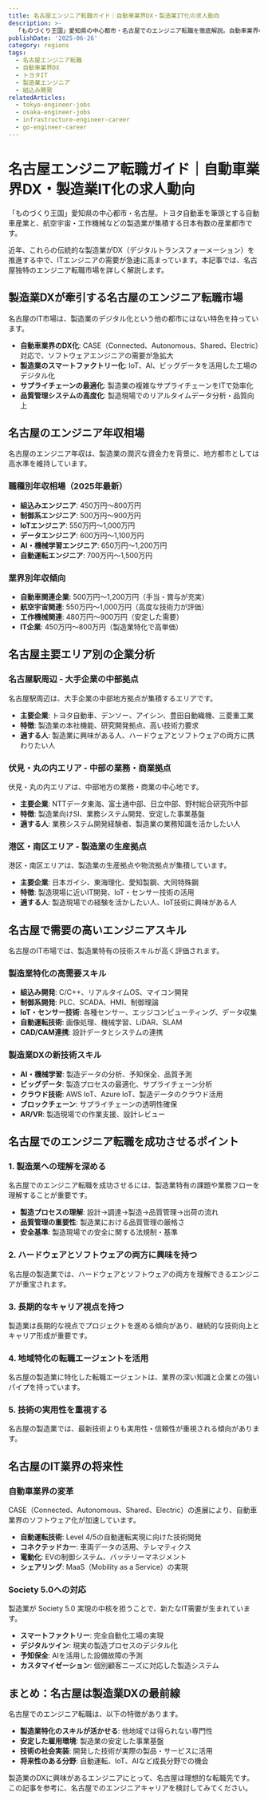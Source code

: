 ```yaml
---
title: 名古屋エンジニア転職ガイド｜自動車業界DX・製造業IT化の求人動向
description: >-
  「ものづくり王国」愛知県の中心都市・名古屋でのエンジニア転職を徹底解説。自動車業界のDX化、製造業のIT化、トヨタ関連企業の求人動向、年収相場から転職成功のポイントまで、名古屋の特色あるIT市場を詳しく紹介します。
publishDate: '2025-06-26'
category: regions
tags:
  - 名古屋エンジニア転職
  - 自動車業界DX
  - トヨタIT
  - 製造業エンジニア
  - 組込み開発
relatedArticles:
  - tokyo-engineer-jobs
  - osaka-engineer-jobs
  - infrastructure-engineer-career
  - go-engineer-career
---
```


# 名古屋エンジニア転職ガイド｜自動車業界DX・製造業IT化の求人動向

「ものづくり王国」愛知県の中心都市・名古屋。トヨタ自動車を筆頭とする自動車産業と、航空宇宙・工作機械などの製造業が集積する日本有数の産業都市です。

近年、これらの伝統的な製造業がDX（デジタルトランスフォーメーション）を推進する中で、ITエンジニアの需要が急速に高まっています。本記事では、名古屋独特のエンジニア転職市場を詳しく解説します。

## 製造業DXが牽引する名古屋のエンジニア転職市場

名古屋のIT市場は、製造業のデジタル化という他の都市にはない特色を持っています。

- **自動車業界のDX化**: CASE（Connected、Autonomous、Shared、Electric）対応で、ソフトウェアエンジニアの需要が急拡大
- **製造業のスマートファクトリー化**: IoT、AI、ビッグデータを活用した工場のデジタル化
- **サプライチェーンの最適化**: 製造業の複雑なサプライチェーンをITで効率化
- **品質管理システムの高度化**: 製造現場でのリアルタイムデータ分析・品質向上

## 名古屋のエンジニア年収相場

名古屋のエンジニア年収は、製造業の潤沢な資金力を背景に、地方都市としては高水準を維持しています。

### 職種別年収相場（2025年最新）

- **組込みエンジニア**: 450万円〜800万円
- **制御系エンジニア**: 500万円〜900万円
- **IoTエンジニア**: 550万円〜1,000万円
- **データエンジニア**: 600万円〜1,100万円
- **AI・機械学習エンジニア**: 650万円〜1,200万円
- **自動運転エンジニア**: 700万円〜1,500万円

### 業界別年収傾向

- **自動車関連企業**: 500万円〜1,200万円（手当・賞与が充実）
- **航空宇宙関連**: 550万円〜1,000万円（高度な技術力が評価）
- **工作機械関連**: 480万円〜900万円（安定した需要）
- **IT企業**: 450万円〜800万円（製造業特化で高単価）

## 名古屋主要エリア別の企業分析

### 名古屋駅周辺 - 大手企業の中部拠点

名古屋駅周辺は、大手企業の中部地方拠点が集積するエリアです。

- **主要企業**: トヨタ自動車、デンソー、アイシン、豊田自動織機、三菱重工業
- **特徴**: 製造業の本社機能、研究開発拠点、高い技術力要求
- **適する人**: 製造業に興味がある人、ハードウェアとソフトウェアの両方に携わりたい人

### 伏見・丸の内エリア - 中部の業務・商業拠点

伏見・丸の内エリアは、中部地方の業務・商業の中心地です。

- **主要企業**: NTTデータ東海、富士通中部、日立中部、野村総合研究所中部
- **特徴**: 製造業向けSI、業務システム開発、安定した事業基盤
- **適する人**: 業務システム開発経験者、製造業の業務知識を活かしたい人

### 港区・南区エリア - 製造業の生産拠点

港区・南区エリアは、製造業の生産拠点や物流拠点が集積しています。

- **主要企業**: 日本ガイシ、東海理化、愛知製鋼、大同特殊鋼
- **特徴**: 製造現場に近いIT開発、IoT・センサー技術の活用
- **適する人**: 製造現場での経験を活かしたい人、IoT技術に興味がある人

## 名古屋で需要の高いエンジニアスキル

名古屋のIT市場では、製造業特有の技術スキルが高く評価されます。

### 製造業特化の高需要スキル

- **組込み開発**: C/C++、リアルタイムOS、マイコン開発
- **制御系開発**: PLC、SCADA、HMI、制御理論
- **IoT・センサー技術**: 各種センサー、エッジコンピューティング、データ収集
- **自動運転技術**: 画像処理、機械学習、LiDAR、SLAM
- **CAD/CAM連携**: 設計データとシステムの連携

### 製造業DXの新技術スキル

- **AI・機械学習**: 製造データの分析、予知保全、品質予測
- **ビッグデータ**: 製造プロセスの最適化、サプライチェーン分析
- **クラウド技術**: AWS IoT、Azure IoT、製造データのクラウド活用
- **ブロックチェーン**: サプライチェーンの透明性確保
- **AR/VR**: 製造現場での作業支援、設計レビュー

## 名古屋でのエンジニア転職を成功させるポイント

### 1. 製造業への理解を深める

名古屋でのエンジニア転職を成功させるには、製造業特有の課題や業務フローを理解することが重要です。

- **製造プロセスの理解**: 設計→調達→製造→品質管理→出荷の流れ
- **品質管理の重要性**: 製造業における品質管理の厳格さ
- **安全基準**: 製造現場での安全に関する法規制・基準

### 2. ハードウェアとソフトウェアの両方に興味を持つ

名古屋の製造業では、ハードウェアとソフトウェアの両方を理解できるエンジニアが重宝されます。

### 3. 長期的なキャリア視点を持つ

製造業は長期的な視点でプロジェクトを進める傾向があり、継続的な技術向上とキャリア形成が重要です。

### 4. 地域特化の転職エージェントを活用

名古屋の製造業に特化した転職エージェントは、業界の深い知識と企業との強いパイプを持っています。

### 5. 技術の実用性を重視する

名古屋の製造業では、最新技術よりも実用性・信頼性が重視される傾向があります。

## 名古屋のIT業界の将来性

### 自動車業界の変革

CASE（Connected、Autonomous、Shared、Electric）の進展により、自動車業界のソフトウェア化が加速しています。

- **自動運転技術**: Level 4/5の自動運転実現に向けた技術開発
- **コネクテッドカー**: 車両データの活用、テレマティクス
- **電動化**: EVの制御システム、バッテリーマネジメント
- **シェアリング**: MaaS（Mobility as a Service）の実現

### Society 5.0への対応

製造業が Society 5.0 実現の中核を担うことで、新たなIT需要が生まれています。

- **スマートファクトリー**: 完全自動化工場の実現
- **デジタルツイン**: 現実の製造プロセスのデジタル化
- **予知保全**: AIを活用した設備故障の予測
- **カスタマイゼーション**: 個別顧客ニーズに対応した製造システム

## まとめ：名古屋は製造業DXの最前線

名古屋でのエンジニア転職は、以下の特徴があります。

- **製造業特化のスキルが活かせる**: 他地域では得られない専門性
- **安定した雇用環境**: 製造業の安定した事業基盤
- **技術の社会実装**: 開発した技術が実際の製品・サービスに活用
- **将来性のある分野**: 自動運転、IoT、AIなど成長分野での機会

製造業のDXに興味があるエンジニアにとって、名古屋は理想的な転職先です。この記事を参考に、名古屋でのエンジニアキャリアを検討してみてください。
